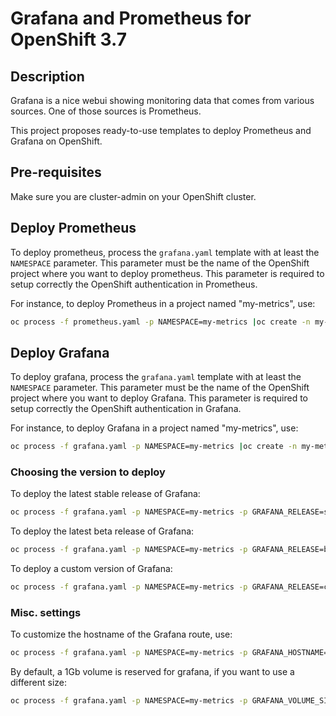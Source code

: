 # Grafana and Prometheus for OpenShift 3.7

## Description

Grafana is a nice webui showing monitoring data that comes from various sources.
One of those sources is Prometheus.

This project proposes ready-to-use templates to deploy Prometheus and Grafana
on OpenShift.

## Pre-requisites

Make sure you are cluster-admin on your OpenShift cluster.

## Deploy Prometheus

To deploy prometheus, process the `grafana.yaml` template with at least the
`NAMESPACE` parameter. This parameter must be the name of the OpenShift
project where you want to deploy prometheus. This parameter is required
to setup correctly the OpenShift authentication in Prometheus.

For instance, to deploy Prometheus in a project named "my-metrics", use:

```sh
oc process -f prometheus.yaml -p NAMESPACE=my-metrics |oc create -n my-metrics -f -
```

## Deploy Grafana

To deploy grafana, process the `grafana.yaml` template with at least the
`NAMESPACE` parameter. This parameter must be the name of the OpenShift
project where you want to deploy Grafana. This parameter is required
to setup correctly the OpenShift authentication in Grafana.

For instance, to deploy Grafana in a project named "my-metrics", use:

```sh
oc process -f grafana.yaml -p NAMESPACE=my-metrics |oc create -n my-metrics -f -
```

### Choosing the version to deploy

To deploy the latest stable release of Grafana:

```sh
oc process -f grafana.yaml -p NAMESPACE=my-metrics -p GRAFANA_RELEASE=stable |oc create -n my-metrics -f -
```

To deploy the latest beta release of Grafana:

```sh
oc process -f grafana.yaml -p NAMESPACE=my-metrics -p GRAFANA_RELEASE=beta |oc create -n my-metrics -f -
```

To deploy a custom version of Grafana:

```sh
oc process -f grafana.yaml -p NAMESPACE=my-metrics -p GRAFANA_RELEASE=custom -p GRAFANA_CUSTOM_VERSION=4.1.2 |oc create -n my-metrics -f -
```

### Misc. settings

To customize the hostname of the Grafana route, use:

```sh
oc process -f grafana.yaml -p NAMESPACE=my-metrics -p GRAFANA_HOSTNAME=grafana.acme.corp |oc create -n my-metrics -f -
```

By default, a 1Gb volume is reserved for grafana, if you want to use a different size:

```sh
oc process -f grafana.yaml -p NAMESPACE=my-metrics -p GRAFANA_VOLUME_SIZE=10Gi |oc create -n my-metrics -f -
```
